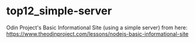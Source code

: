 # top12_simple-server
Odin Project's Basic Informational Site (using a simple server) from here: https://www.theodinproject.com/lessons/nodejs-basic-informational-site

